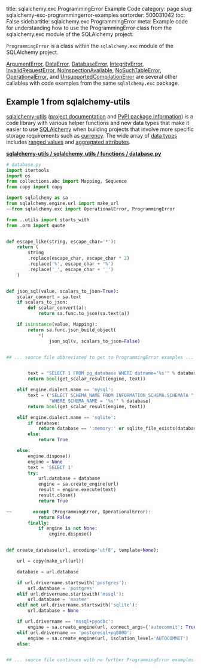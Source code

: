 title: sqlalchemy.exc ProgrammingError Example Code
category: page
slug: sqlalchemy-exc-programmingerror-examples
sortorder: 500031042
toc: False
sidebartitle: sqlalchemy.exc ProgrammingError
meta: Example code for understanding how to use the ProgrammingError class from the sqlalchemy.exc module of the SQLAlchemy project.


`ProgrammingError` is a class within the `sqlalchemy.exc` module of the SQLAlchemy project.

<a href="/sqlalchemy-exc-argumenterror-examples.html">ArgumentError</a>,
<a href="/sqlalchemy-exc-dataerror-examples.html">DataError</a>,
<a href="/sqlalchemy-exc-databaseerror-examples.html">DatabaseError</a>,
<a href="/sqlalchemy-exc-integrityerror-examples.html">IntegrityError</a>,
<a href="/sqlalchemy-exc-invalidrequesterror-examples.html">InvalidRequestError</a>,
<a href="/sqlalchemy-exc-noinspectionavailable-examples.html">NoInspectionAvailable</a>,
<a href="/sqlalchemy-exc-nosuchtableerror-examples.html">NoSuchTableError</a>,
<a href="/sqlalchemy-exc-operationalerror-examples.html">OperationalError</a>,
and <a href="/sqlalchemy-exc-unsupportedcompilationerror-examples.html">UnsupportedCompilationError</a>
are several other callables with code examples from the same `sqlalchemy.exc` package.

## Example 1 from sqlalchemy-utils
[sqlalchemy-utils](https://github.com/kvesteri/sqlalchemy-utils)
([project documentation](https://sqlalchemy-utils.readthedocs.io/en/latest/)
and
[PyPI package information](https://pypi.org/project/SQLAlchemy-Utils/))
is a code library with various helper functions and new data types
that make it easier to use [SQLAlchemy](/sqlalchemy.html) when building
projects that involve more specific storage requirements such as
[currency](https://sqlalchemy-utils.readthedocs.io/en/latest/data_types.html#module-sqlalchemy_utils.types.currency).
The wide array of
[data types](https://sqlalchemy-utils.readthedocs.io/en/latest/data_types.html)
includes [ranged values](https://sqlalchemy-utils.readthedocs.io/en/latest/range_data_types.html)
and [aggregated attributes](https://sqlalchemy-utils.readthedocs.io/en/latest/aggregates.html).

[**sqlalchemy-utils / sqlalchemy_utils / functions / database.py**](https://github.com/kvesteri/sqlalchemy-utils/blob/master/sqlalchemy_utils/functions/database.py)

```python
# database.py
import itertools
import os
from collections.abc import Mapping, Sequence
from copy import copy

import sqlalchemy as sa
from sqlalchemy.engine.url import make_url
~~from sqlalchemy.exc import OperationalError, ProgrammingError

from ..utils import starts_with
from .orm import quote


def escape_like(string, escape_char='*'):
    return (
        string
        .replace(escape_char, escape_char * 2)
        .replace('%', escape_char + '%')
        .replace('_', escape_char + '_')
    )


def json_sql(value, scalars_to_json=True):
    scalar_convert = sa.text
    if scalars_to_json:
        def scalar_convert(a):
            return sa.func.to_json(sa.text(a))

    if isinstance(value, Mapping):
        return sa.func.json_build_object(
            *(
                json_sql(v, scalars_to_json=False)


## ... source file abbreviated to get to ProgrammingError examples ...


        text = "SELECT 1 FROM pg_database WHERE datname='%s'" % database
        return bool(get_scalar_result(engine, text))

    elif engine.dialect.name == 'mysql':
        text = ("SELECT SCHEMA_NAME FROM INFORMATION_SCHEMA.SCHEMATA "
                "WHERE SCHEMA_NAME = '%s'" % database)
        return bool(get_scalar_result(engine, text))

    elif engine.dialect.name == 'sqlite':
        if database:
            return database == ':memory:' or sqlite_file_exists(database)
        else:
            return True

    else:
        engine.dispose()
        engine = None
        text = 'SELECT 1'
        try:
            url.database = database
            engine = sa.create_engine(url)
            result = engine.execute(text)
            result.close()
            return True

~~        except (ProgrammingError, OperationalError):
            return False
        finally:
            if engine is not None:
                engine.dispose()


def create_database(url, encoding='utf8', template=None):

    url = copy(make_url(url))

    database = url.database

    if url.drivername.startswith('postgres'):
        url.database = 'postgres'
    elif url.drivername.startswith('mssql'):
        url.database = 'master'
    elif not url.drivername.startswith('sqlite'):
        url.database = None

    if url.drivername == 'mssql+pyodbc':
        engine = sa.create_engine(url, connect_args={'autocommit': True})
    elif url.drivername == 'postgresql+pg8000':
        engine = sa.create_engine(url, isolation_level='AUTOCOMMIT')
    else:


## ... source file continues with no further ProgrammingError examples...

```

